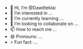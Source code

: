 - 👋 Hi, I’m @Dawitteklai
- 👀 I’m interested in ...
- 🌱 I’m currently learning ...
- 💞️ I’m looking to collaborate on ...
- 📫 How to reach me ...
- 😄 Pronouns: ...
- ⚡ Fun fact: ...

<!---
Dawitteklai/Dawitteklai is a ✨ special ✨ repository because its `README.md` (this file) appears on your GitHub profile.
You can click the Preview link to take a look at your changes.
--->
